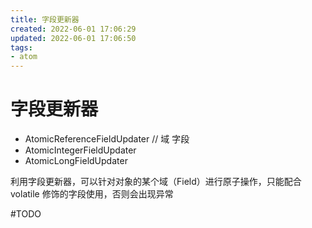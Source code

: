 ```yaml
---
title: 字段更新器
created: 2022-06-01 17:06:29
updated: 2022-06-01 17:06:50
tags: 
- atom
---
```

# 字段更新器

- AtomicReferenceFieldUpdater // 域  字段
- AtomicIntegerFieldUpdater
- AtomicLongFieldUpdater

利用字段更新器，可以针对对象的某个域（Field）进行原子操作，只能配合 volatile 修饰的字段使用，否则会出现异常

#TODO